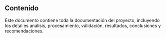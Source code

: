 ## Contenido

Este documento contiene toda la documentación del proyecto, incluyendo los detalles análisis, procesamiento, válidación, resultados, conclusiones y recomendaciones.